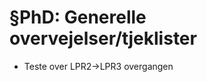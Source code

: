 # §PhD: Generelle overvejelser/tjeklister
* Teste over LPR2->LPR3 overgangen

<!-- #Collaborators/Lasse -->

<!-- {BearID:A600CE4F-A7E9-4A1F-A9B0-1EB60506F2F0-61038-000005D12A5E3D24} -->
